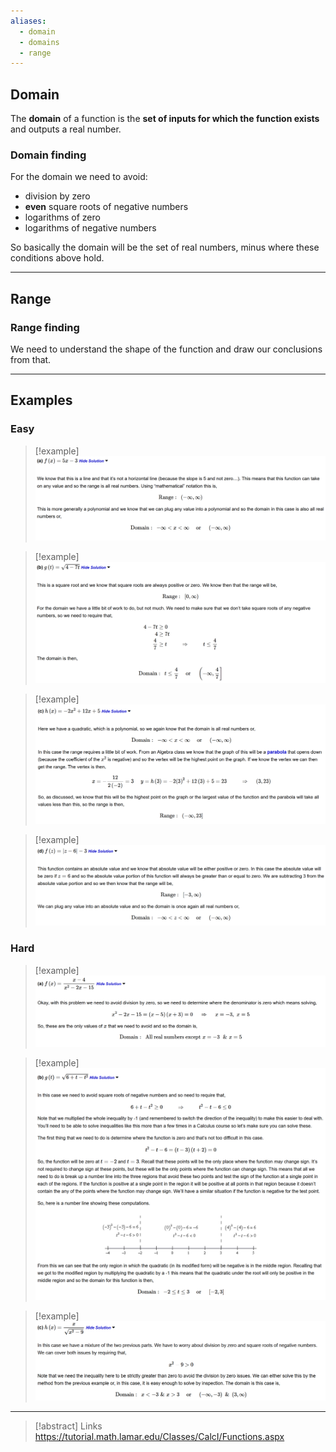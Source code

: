 ```yaml
---
aliases:
  - domain
  - domains
  - range
---
```

## Domain
The **domain** of a function is the **set of inputs for which the function exists** and outputs a real number.

### Domain finding

For the domain we need to avoid:
- division by zero
- **even** square roots of negative numbers
- logarithms of zero 
- logarithms of negative numbers

So basically the domain will be the set of real numbers, minus where these conditions above hold.

---
## Range
### Range finding

We need to understand the shape of the function and draw our conclusions from that.

---

## Examples

### Easy

> [!example]
> ![](../z_images/Pasted%20image%2020241228163052.png)

> [!example]
> ![](../z_images/Pasted%20image%2020241228162413.png)

> [!example]
> ![](../z_images/Pasted%20image%2020241228163115.png)

> [!example]
> ![](../z_images/Pasted%20image%2020241228163137.png)

### Hard

> [!example]
> ![](../z_images/Pasted%20image%2020241228163225.png)

> [!example]
> ![](../z_images/Pasted%20image%2020241228163308.png)

> [!example]
> ![](../z_images/Pasted%20image%2020241228163342.png)

---

> [!abstract] Links
> https://tutorial.math.lamar.edu/Classes/CalcI/Functions.aspx
